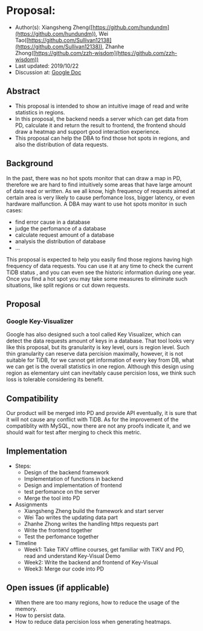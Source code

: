 <!--
This is a template for TiDB's change proposal process, documented [here](./README.md).
-->

# Proposal: <Key Visual>

- Author(s):     <!-- Author Name, Co-Author Name, with the link(s) of the GitHub profile page -->         Xiangsheng Zheng([https://github.com/hundundm](https://github.com/hundundm)), Wei Tao([https://github.com/Sullivan12138](https://github.com/Sullivan12138)), Zhanhe Zhong([https://github.com/zzh-wisdom](https://github.com/zzh-wisdom))
- Last updated:  2019/10/22
- Discussion at: [Google Doc](https://docs.google.com/document/d/1vKAiBK-7g0EMXxM98tLNGRnCC62cu6-A84RrL-ENzcU/)

## Abstract

<!--
A short summary of the proposal:
- What is the issue that the proposal aims to solve?
- What needs to be done in this proposal?
- What is the impact of this proposal?
-->
- This proposal is intended to show an intuitive image of read and write statistics in regions.
- In this proposal, the backend needs a server which can get data from PD, calculate it and return the result to frontend, the frontend should draw a heatmap and support good interaction experience.
- This proposal can help the DBA to find those hot spots in regions, and also the distribution of data requests.

## Background

<!--
An introduction of the necessary background and the problem being solved by the proposed change:
- The drawback of the current feature and the corresponding use case
- The expected outcome of this proposal.
-->
In the past, there was no hot spots monitor that can draw a map in PD, therefore we are hard to find intuitively some areas that have large amount of data read or written. 
As we all know, high frequency of requests aimed at certain area is very likely to cause perfomance loss, bigger latency, or even hardware malfunction. A DBA may want to use hot spots monitor in such cases:
- find error cause in a database
- judge the perfomance of a database
- calculate request amount of a database
- analysis the distribution of database
- ...

This proposal is expected to help you easily find those regions having high frequency of data requests. You can use it at any time to check the current TiDB status , and you can even see the historic information during one year. Once you find a hot spot you may take some measures to eliminate such situations, like split regions or cut down requests.


## Proposal


<!--
A discussion of alternate approaches and the trade-offs, advantages, and disadvantages of the specified approach:
- How other systems solve the same issue?
- What other designs have been considered and what are their disadvantages?
- What is the advantage of this design compared with other designs?
- What is the disadvantage of this design?
- What is the impact of not doing this?
-->
### Google Key-Visualizer

Google has also designed such a tool called Key Visualizer, which can detect the data requests amount of keys in a database. That tool looks very like this proposal, but its granularity is  key level, ours is region level. Such thin granularity can reserve data percision maximally, however, it is not suitable for TiDB, for we cannot get information of every key from DB, what we can get is the overall statistics in one region. Although this design using region as elementary uint can inevitably cause percision loss, we think such loss is tolerable considering its benefit.
## Compatibility

<!--
A discussion of the change with regard to the compatibility issues:
- Does this proposal make TiDB not compatible with the old versions?
- Does this proposal make TiDB more compatible with MySQL?
-->
Our product will be merged into PD and provide API eventually, it is sure that it will not cause any conflict with TiDB. As for the improvement of the compatiblity with MySQL, now there are not any proofs indicate it, and we should wait for test after merging to check this metric.
## Implementation

<!--
A detailed description for each step in the implementation:
- Does any former steps block this step?
- Who will do it?
- When to do it?
- How long it takes to accomplish it?
-->
- Steps:
    - Design of the backend framework
    - Implementation of functions in backend
    - Design and implementation of frontend
    - test perfomance on the server
    - Merge the tool into PD
- Assignments
    - Xiangsheng Zheng build the framework and start server
    - Wei Tao writes the updating data part
    - Zhanhe Zhong writes the handling https requests part
    - Write the frontend together
    - Test the perfomance together
- Timeline
    - Week1: Take TiKV offline courses, get familiar with TiKV and PD, read and understand Key-Visual Demo
    - Week2: Write the backend and frontend of Key-Visual
    - Week3: Merge our code into PD


## Open issues (if applicable)

<!--
A discussion of issues relating to this proposal for which the author does not know the solution. This section may be omitted if there are none.
-->
- When there are too many regions, how to reduce the usage of the memory.
- How to persist data.
- How to reduce data percision loss when generating heatmaps.